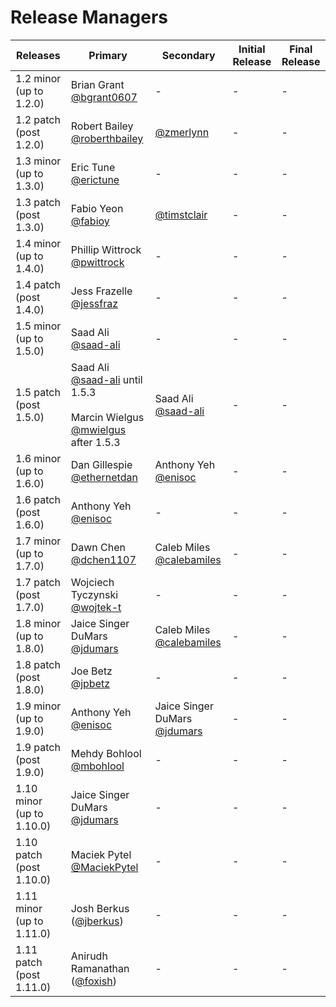 # Release Managers

| Releases  | Primary | Secondary | Initial Release | Final Release |
| ---------- | ------- | --------- | --------- | --------- |
| 1.2 minor (up to 1.2.0) | Brian Grant [@bgrant0607](https://github.com/bgrant0607) | - | - | - |
| 1.2 patch (post 1.2.0)  | Robert Bailey [@roberthbailey](https://github.com/roberthbailey) | [@zmerlynn](https://github.com/zmerlynn) | - | - | 
| 1.3 minor (up to 1.3.0) | Eric Tune [@erictune](https://github.com/erictune) | - | - | - |
| 1.3 patch (post 1.3.0)  | Fabio Yeon [@fabioy](https://github.com/fabioy) | [@timstclair](https://github.com/timstclair) | - | - | 
| 1.4 minor (up to 1.4.0) | Phillip Wittrock [@pwittrock](https://github.com/pwittrock)  | - | - | - |
| 1.4 patch (post 1.4.0) | Jess Frazelle [@jessfraz](https://github.com/jessfraz) | - | - | - |
| 1.5 minor (up to 1.5.0) | Saad Ali [@saad-ali](https://github.com/saad-ali) | - | - | - |
| 1.5 patch (post 1.5.0) | Saad Ali [@saad-ali](https://github.com/saad-ali) until 1.5.3<br/><br/>Marcin Wielgus [@mwielgus](https://github.com/mwielgus) after 1.5.3 | Saad Ali [@saad-ali](https://github.com/saad-ali) | - | - | 
| 1.6 minor (up to 1.6.0) | Dan Gillespie [@ethernetdan](https://github.com/ethernetdan) | Anthony Yeh [@enisoc](https://github.com/enisoc) | - | - | 
| 1.6 patch (post 1.6.0) | Anthony Yeh [@enisoc](https://github.com/enisoc) | - | - | - |
| 1.7 minor (up to 1.7.0) | Dawn Chen [@dchen1107](https://github.com/dchen1107) | Caleb Miles [@calebamiles](https://github.com/calebamiles) | - | - | 
| 1.7 patch (post 1.7.0) | Wojciech Tyczynski [@wojtek-t](https://github.com/wojtek-t) | - | - | - |
| 1.8 minor (up to 1.8.0) | Jaice Singer DuMars [@jdumars](https://github.com/jdumars) | Caleb Miles [@calebamiles](https://github.com/calebamiles) | - | - |
| 1.8 patch (post 1.8.0) | Joe Betz [@jpbetz](https://github.com/jpbetz) | - | - | - |
| 1.9 minor (up to 1.9.0) | Anthony Yeh [@enisoc](https://github.com/enisoc) | Jaice Singer DuMars [@jdumars](https://github.com/jdumars) | - | - |
| 1.9 patch (post 1.9.0) | Mehdy Bohlool [@mbohlool](https://github.com/mbohlool) | - | - | - |
| 1.10 minor (up to 1.10.0) | Jaice Singer DuMars [@jdumars](https://github.com/jdumars) | - | - | - |
| 1.10 patch (post 1.10.0) | Maciek Pytel [@MaciekPytel](https://github.com/MaciekPytel) | - | - | - |
| 1.11 minor (up to 1.11.0) | Josh Berkus ([@jberkus](https://github.com/jberkus)) | - | - | - |
| 1.11 patch (post 1.11.0) | Anirudh Ramanathan ([@foxish](https://github.com/foxish)) | - | - | - |
